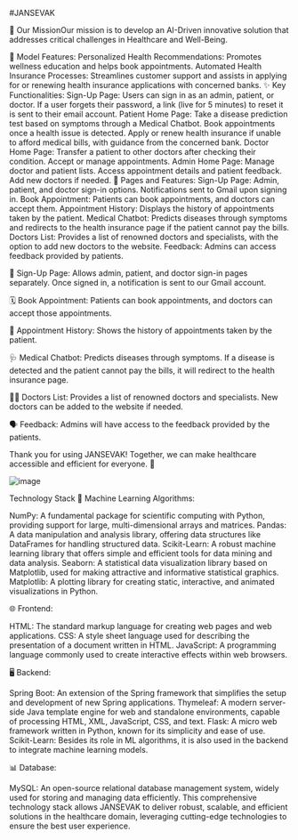 #JANSEVAK

🚀 Our MissionOur mission is to develop an AI-Driven innovative solution that addresses critical challenges in Healthcare and Well-Being.

🌟 Model Features:
Personalized Health Recommendations: Promotes wellness education and helps book appointments.
Automated Health Insurance Processes: Streamlines customer support and assists in applying for or renewing health insurance applications with concerned banks.
✨ Key Functionalities:
Sign-Up Page:
Users can sign in as an admin, patient, or doctor.
If a user forgets their password, a link (live for 5 minutes) to reset it is sent to their email account.
Patient Home Page:
Take a disease prediction test based on symptoms through a Medical Chatbot.
Book appointments once a health issue is detected.
Apply or renew health insurance if unable to afford medical bills, with guidance from the concerned bank.
Doctor Home Page:
Transfer a patient to other doctors after checking their condition.
Accept or manage appointments.
Admin Home Page:
Manage doctor and patient lists.
Access appointment details and patient feedback.
Add new doctors if needed.
📝 Pages and Features:
Sign-Up Page: Admin, patient, and doctor sign-in options. Notifications sent to Gmail upon signing in.
Book Appointment: Patients can book appointments, and doctors can accept them.
Appointment History: Displays the history of appointments taken by the patient.
Medical Chatbot: Predicts diseases through symptoms and redirects to the health insurance page if the patient cannot pay the bills.
Doctors List: Provides a list of renowned doctors and specialists, with the option to add new doctors to the website.
Feedback: Admins can access feedback provided by patients.


👥 Sign-Up Page:
Allows admin, patient, and doctor sign-in pages separately. Once signed in, a notification is sent to our Gmail account.

🗓️ Book Appointment:
Patients can book appointments, and doctors can accept those appointments.

📜 Appointment History:
Shows the history of appointments taken by the patient.

🩺 Medical Chatbot:
Predicts diseases through symptoms. If a disease is detected and the patient cannot pay the bills, it will redirect to the health insurance page.

🧑‍⚕️ Doctors List:
Provides a list of renowned doctors and specialists. New doctors can be added to the website if needed.

🗣️ Feedback:
Admins will have access to the feedback provided by the patients.

Thank you for using JANSEVAK! Together, we can make healthcare accessible and efficient for everyone. 💙

![image](https://github.com/prajesdas/JANSEVAK/assets/144060681/333a3545-811c-4488-b3e0-b26197f18328)

Technology Stack
🧠 Machine Learning Algorithms:

NumPy: A fundamental package for scientific computing with Python, providing support for large, multi-dimensional arrays and matrices.
Pandas: A data manipulation and analysis library, offering data structures like DataFrames for handling structured data.
Scikit-Learn: A robust machine learning library that offers simple and efficient tools for data mining and data analysis.
Seaborn: A statistical data visualization library based on Matplotlib, used for making attractive and informative statistical graphics.
Matplotlib: A plotting library for creating static, interactive, and animated visualizations in Python.

🌐 Frontend:

HTML: The standard markup language for creating web pages and web applications.
CSS: A style sheet language used for describing the presentation of a document written in HTML.
JavaScript: A programming language commonly used to create interactive effects within web browsers.

🖥️ Backend:

Spring Boot: An extension of the Spring framework that simplifies the setup and development of new Spring applications.
Thymeleaf: A modern server-side Java template engine for web and standalone environments, capable of processing HTML, XML, JavaScript, CSS, and text.
Flask: A micro web framework written in Python, known for its simplicity and ease of use.
Scikit-Learn: Besides its role in ML algorithms, it is also used in the backend to integrate machine learning models.

📊 Database:

MySQL: An open-source relational database management system, widely used for storing and managing data efficiently.
This comprehensive technology stack allows JANSEVAK to deliver robust, scalable, and efficient solutions in the healthcare domain, leveraging cutting-edge technologies to ensure the best user experience.

